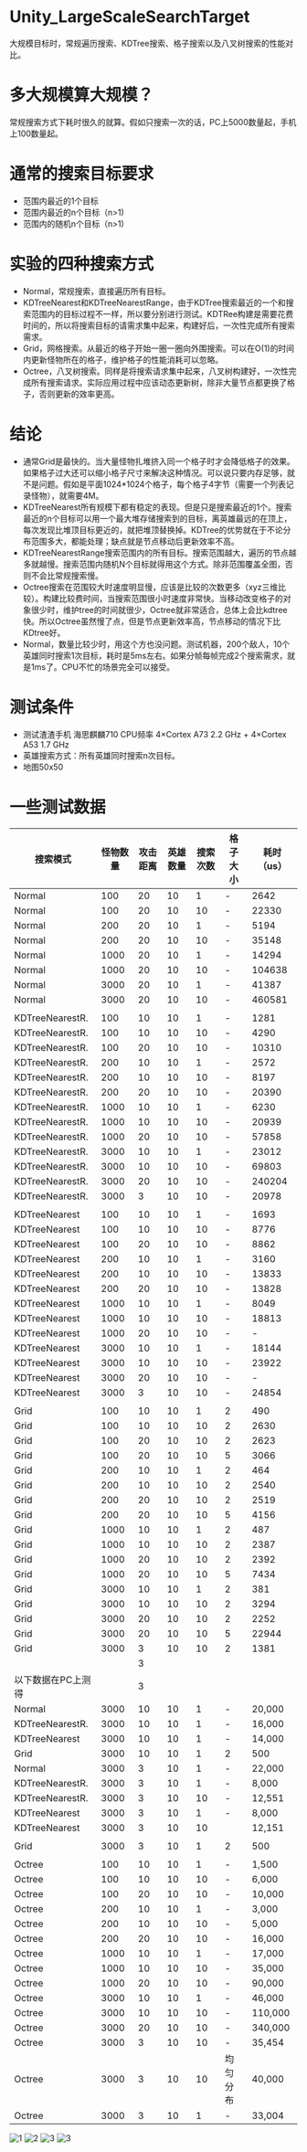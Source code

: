 # Unity_LargeScaleSearchTarget
大规模目标时，常规遍历搜索、KDTree搜索、格子搜索以及八叉树搜索的性能对比。

# 多大规模算大规模？
常规搜索方式下耗时很久的就算。假如只搜索一次的话，PC上5000数量起，手机上100数量起。

# 通常的搜索目标要求
* 范围内最近的1个目标
* 范围内最近的n个目标（n>1)
* 范围内的随机n个目标（n>1)

# 实验的四种搜索方式
* Normal，常规搜索，直接遍历所有目标。
* KDTreeNearest和KDTreeNearestRange，由于KDTree搜索最近的一个和搜索范围内的目标过程不一样，所以要分别进行测试。KDTRee构建是需要花费时间的，所以将搜索目标的请需求集中起来，构建好后，一次性完成所有搜索需求。
* Grid，网格搜索。从最近的格子开始一圈一圈向外围搜索。可以在O(1)的时间内更新怪物所在的格子，维护格子的性能消耗可以忽略。
* Octree，八叉树搜索。同样是将搜索请求集中起来，八叉树构建好，一次性完成所有搜索请求。实际应用过程中应该动态更新树，除非大量节点都更换了格子，否则更新的效率更高。

# 结论
* 通常Grid是最快的。当大量怪物扎堆挤入同一个格子时才会降低格子的效果。如果格子过大还可以缩小格子尺寸来解决这种情况。可以说只要内存足够，就不是问题。假如是平面1024*1024个格子，每个格子4字节（需要一个列表记录怪物），就需要4M。
* KDTreeNearest所有规模下都有稳定的表现。但是只是搜索最近的1个。搜索最近的n个目标可以用一个最大堆存储搜索到的目标，离英雄最远的在顶上，每次发现比堆顶目标更近的，就把堆顶替换掉。KDTree的优势就在于不论分布范围多大，都能处理；缺点就是节点移动后更新效率不高。
* KDTreeNearestRange搜索范围内的所有目标。搜索范围越大，遍历的节点越多就越慢。搜索范围内随机N个目标就得用这个方式。除非范围覆盖全图，否则不会比常规搜索慢。
* Octree搜索在范围较大时速度明显慢，应该是比较的次数更多（xyz三维比较）。构建比较费时间，当搜索范围很小时速度非常快。当移动改变格子的对象很少时，维护tree的时间就很少，Octree就非常适合，总体上会比kdtree快。所以Octree虽然慢了点，但是节点更新效率高，节点移动的情况下比KDtree好。
* Normal，数量比较少时，用这个方也没问题。测试机器，200个敌人，10个英雄同时搜索1次目标，耗时是5ms左右。如果分帧每帧完成2个搜索需求，就是1ms了。CPU不忙的场景完全可以接受。


# 测试条件
* 测试渣渣手机
  海思麒麟710 CPU频率	4×Cortex A73 2.2 GHz + 4×Cortex A53 1.7 GHz
* 英雄搜索方式：所有英雄同时搜索n次目标。
* 地图50x50

# 一些测试数据
| 搜索模式            | 怪物数量 | 攻击距离 | 英雄数量 | 搜索次数 | 格子大小 | 耗时（us） |
|-----------------|------|------|------|------|------|--------|
| Normal          | 100  | 20   | 10   | 1    | -    | 2642   |
| Normal          | 100  | 20   | 10   | 10   | -    | 22330  |
| Normal          | 200  | 20   | 10   | 1    | -    | 5194   |
| Normal          | 200  | 20   | 10   | 10   | -    | 35148  |
| Normal          | 1000 | 20   | 10   | 1    | -    | 14294  |
| Normal          | 1000 | 20   | 10   | 10   | -    | 104638 |
| Normal          | 3000 | 20   | 10   | 1    | -    | 41387  |
| Normal          | 3000 | 20   | 10   | 10   | -    | 460581 |
|                 |      |      |      |      |      |        |
| KDTreeNearestR. | 100  | 10   | 10   | 1    | -    | 1281   |
| KDTreeNearestR. | 100  | 10   | 10   | 10   | -    | 4290   |
| KDTreeNearestR. | 100  | 20   | 10   | 10   | -    | 10310  |
| KDTreeNearestR. | 200  | 10   | 10   | 1    | -    | 2572   |
| KDTreeNearestR. | 200  | 10   | 10   | 10   | -    | 8197   |
| KDTreeNearestR. | 200  | 20   | 10   | 10   | -    | 20390  |
| KDTreeNearestR. | 1000 | 10   | 10   | 1    | -    | 6230   |
| KDTreeNearestR. | 1000 | 10   | 10   | 10   | -    | 20939  |
| KDTreeNearestR. | 1000 | 20   | 10   | 10   | -    | 57858  |
| KDTreeNearestR. | 3000 | 10   | 10   | 1    | -    | 23012  |
| KDTreeNearestR. | 3000 | 10   | 10   | 10   | -    | 69803  |
| KDTreeNearestR. | 3000 | 20   | 10   | 10   | -    | 240204 |
| KDTreeNearestR. | 3000 | 3    | 10   | 10   | -    | 20978  |
|                 |      |      |      |      |      |        |
| KDTreeNearest   | 100  | 10   | 10   | 1    | -    | 1693   |
| KDTreeNearest   | 100  | 10   | 10   | 10   | -    | 8776   |
| KDTreeNearest   | 100  | 20   | 10   | 10   | -    | 8862   |
| KDTreeNearest   | 200  | 10   | 10   | 1    | -    | 3160   |
| KDTreeNearest   | 200  | 10   | 10   | 10   | -    | 13833  |
| KDTreeNearest   | 200  | 20   | 10   | 10   | -    | 13828  |
| KDTreeNearest   | 1000 | 10   | 10   | 1    | -    | 8049   |
| KDTreeNearest   | 1000 | 10   | 10   | 10   | -    | 18813  |
| KDTreeNearest   | 1000 | 20   | 10   | 10   | -    | -      |
| KDTreeNearest   | 3000 | 10   | 10   | 1    | -    | 18144  |
| KDTreeNearest   | 3000 | 10   | 10   | 10   | -    | 23922  |
| KDTreeNearest   | 3000 | 20   | 10   | 10   | -    | -      |
| KDTreeNearest   | 3000 | 3    | 10   | 10   | -    | 24854  |
|                 |      |      |      |      |      |        |
| Grid            | 100  | 10   | 10   | 1    | 2    | 490    |
| Grid            | 100  | 10   | 10   | 10   | 2    | 2630   |
| Grid            | 100  | 20   | 10   | 10   | 2    | 2623   |
| Grid            | 100  | 20   | 10   | 10   | 5    | 3066   |
| Grid            | 200  | 10   | 10   | 1    | 2    | 464    |
| Grid            | 200  | 10   | 10   | 10   | 2    | 2540   |
| Grid            | 200  | 20   | 10   | 10   | 2    | 2519   |
| Grid            | 200  | 20   | 10   | 10   | 5    | 4156   |
| Grid            | 1000 | 10   | 10   | 1    | 2    | 487    |
| Grid            | 1000 | 10   | 10   | 10   | 2    | 2387   |
| Grid            | 1000 | 20   | 10   | 10   | 2    | 2392   |
| Grid            | 1000 | 20   | 10   | 10   | 5    | 7434   |
| Grid            | 3000 | 10   | 10   | 1    | 2    | 381    |
| Grid            | 3000 | 10   | 10   | 10   | 2    | 3294   |
| Grid            | 3000 | 20   | 10   | 10   | 2    | 2252   |
| Grid            | 3000 | 20   | 10   | 10   | 5    | 22944  |
| Grid            | 3000 | 3    | 10   | 10   | 2    | 1381   |
| |  |3    |    |    |     |    |
| 以下数据在PC上测得|  |3    |    |    |     |    |
| Normal          | 3000 | 10 | 10 | 1  | -    | 20,000  |
| KDTreeNearestR. | 3000 | 10 | 10 | 1  | -    | 16,000  |
| KDTreeNearest   | 3000 | 10 | 10 | 1  | -    | 14,000  |
| Grid            | 3000 | 10 | 10 | 1  | 2    | 500     |
| Normal          | 3000 | 3  | 10 | 1  | -    | 22,000  |
| KDTreeNearestR. | 3000 | 3  | 10 | 1  | -    | 8,000   |
| KDTreeNearestR. | 3000 | 3  | 10 | 10 | -    | 12,551  |
| KDTreeNearest   | 3000 | 3  | 10 | 1  | -    | 8,000   |
| KDTreeNearest   | 3000 | 3  | 10 | 10 |      | 12,151  |
|                 |      |    |    |    |      |         |
| Grid            | 3000 | 3  | 10 | 1  | 2    | 500     |
|                 |      |    |    |    |      |         |
| Octree          | 100  | 10 | 10 | 1  | -    | 1,500   |
| Octree          | 100  | 10 | 10 | 10 | -    | 6,000   |
| Octree          | 100  | 20 | 10 | 10 | -    | 10,000  |
| Octree          | 200  | 10 | 10 | 1  | -    | 3,000   |
| Octree          | 200  | 10 | 10 | 10 | -    | 5,000   |
| Octree          | 200  | 20 | 10 | 10 | -    | 16,000  |
| Octree          | 1000 | 10 | 10 | 1  | -    | 17,000  |
| Octree          | 1000 | 10 | 10 | 10 | -    | 35,000  |
| Octree          | 1000 | 20 | 10 | 10 | -    | 90,000  |
| Octree          | 3000 | 10 | 10 | 1  | -    | 46,000  |
| Octree          | 3000 | 10 | 10 | 10 | -    | 110,000 |
| Octree          | 3000 | 20 | 10 | 10 | -    | 340,000 |
| Octree          | 3000 | 3  | 10 | 10 | -    | 35,454  |
| Octree          | 3000 | 3  | 10 | 10 | 均匀分布 | 40,000  |
| Octree          | 3000 | 3  | 10 | 1  | -    | 33,004  |



![1](./img/1.png)
![2](./img/2.png)
![3](./img/3.png)
![3](./img/4.png)
